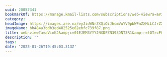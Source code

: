 ```yaml
---
uuid: 20057341
bookmarkOf: https://manage.kmail-lists.com/subscriptions/web-view?a=aVinKJ&c=01EJEM3YYYJNXDFZN393DNT3R1&r=tGTrcPG&m=VWkFSS&k=b516e59e9076885f6812dd13b1088736
category:
headImage: https://images.are.na/eyJidWNrZXQiOiJhcmVuYV9pbWFnZXMiLCJrZXkiOiIyMDA1NzM0MS9vcmlnaW5hbF9iYjQ4NGEzZGRiM2VkNDgyNTI1ZTYyZWJmYzczOWY4Ny5wbmciLCJlZGl0cyI6eyJyZXNpemUiOnsid2lkdGgiOjEyMDAsImhlaWdodCI6MTIwMCwiZml0IjoiaW5zaWRlIiwid2l0aG91dEVubGFyZ2VtZW50Ijp0cnVlfSwid2VicCI6eyJxdWFsaXR5Ijo5MH0sImpwZWciOnsicXVhbGl0eSI6OTB9LCJyb3RhdGUiOm51bGx9fQ==?bc=0
imageName: bb484a3ddb3ed482525e62ebfc739f87.png
title: web-view?a=aVinKJ&amp;c=01EJEM3YYYJNXDFZN393DNT3R1&amp;r=tGTrcPG&amp;m=VWkFSS&amp;k=b516e59e9076885f6812dd13b1088736
description: ''
tags:
date: '2023-01-26T19:45:03.313Z'
---
```

